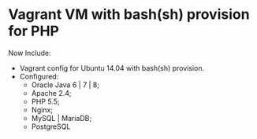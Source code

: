 Vagrant VM with bash(sh) provision for PHP
===========================================

Now Include:
* Vagrant config for Ubuntu 14.04 with bash(sh) provision.
* Configured:
    * Oracle Java 6 | 7 | 8;
    * Apache 2.4;
    * PHP 5.5;
    * Nginx;
    * MySQL | MariaDB;
    * PostgreSQL
